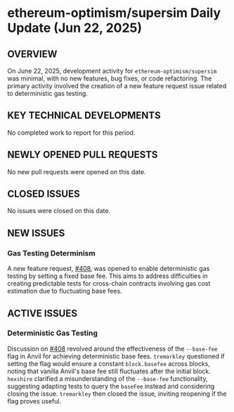 # ethereum-optimism/supersim Daily Update (Jun 22, 2025)
## OVERVIEW 
On June 22, 2025, development activity for `ethereum-optimism/supersim` was minimal, with no new features, bug fixes, or code refactoring. The primary activity involved the creation of a new feature request issue related to deterministic gas testing.

## KEY TECHNICAL DEVELOPMENTS
No completed work to report for this period.

## NEWLY OPENED PULL REQUESTS
No new pull requests were opened on this date.

## CLOSED ISSUES
No issues were closed on this date.

## NEW ISSUES
### Gas Testing Determinism
A new feature request, [#408](https://github.com/ethereum-optimism/supersim/issues/408), was opened to enable deterministic gas testing by setting a fixed base fee. This aims to address difficulties in creating predictable tests for cross-chain contracts involving gas cost estimation due to fluctuating base fees.

## ACTIVE ISSUES
### Deterministic Gas Testing
Discussion on [#408](https://github.com/ethereum-optimism/supersim/issues/408) revolved around the effectiveness of the `--base-fee` flag in Anvil for achieving deterministic base fees. `tremarkley` questioned if setting the flag would ensure a constant `block.basefee` across blocks, noting that vanilla Anvil's base fee still fluctuates after the initial block. `hexshire` clarified a misunderstanding of the `--base-fee` functionality, suggesting adapting tests to query the `baseFee` instead and considering closing the issue. `tremarkley` then closed the issue, inviting reopening if the flag proves useful.